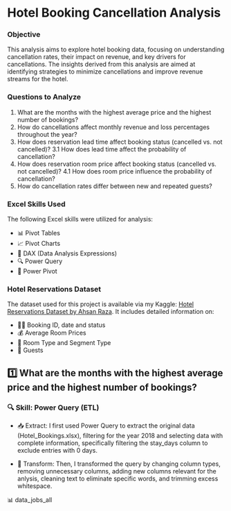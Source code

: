 # Hotel Booking Cancellation Analysis

### Objective
This analysis aims to explore hotel booking data, focusing on understanding cancellation rates, their impact on revenue, and key drivers for cancellations. The insights derived from this analysis are aimed at identifying strategies to minimize cancellations and improve revenue streams for the hotel.

### Questions to Analyze

1. What are the months with the highest average price and the highest number of bookings?
2. How do cancellations affect monthly revenue and loss percentages throughout the year?
3. How does reservation lead time affect booking status (cancelled vs. not cancelled)?
    3.1 How does lead time affect the probability of cancellation?
4. How does reservation room price affect booking status (cancelled vs. not cancelled)?
    4.1 How does room price influence the probability of cancellation?
5. How do cancellation rates differ between new and repeated guests?

### Excel Skills Used
The following Excel skills were utilized for analysis:

* 📊 Pivot Tables 
* 📈 Pivot Charts 
* 🧮 DAX (Data Analysis Expressions) 
* 🔍 Power Query 
* 💪 Power Pivot 

### Hotel Reservations Dataset
The dataset used for this project  is available via my Kaggle: [Hotel Reservations Dataset by Ahsan Raza](https://www.kaggle.com/datasets/ahsan81/hotel-reservations-classification-dataset). It includes detailed information on:

* 👨‍💼 Booking ID, date and status 
* 💰 Average Room Prices 
* 🏨 Room Type and Segment Type 
* 👥 Guests

## 1️⃣ What are the months with the highest average price and the highest number of bookings?

### 🔍 Skill: Power Query (ETL)

* 📥 Extract: I first used Power Query to extract the original data (Hotel_Bookings.xlsx), filtering for the year 2018 and selecting data with complete information, specifically filtering the stay_days column to exclude entries with 0 days.

* 🔄 Transform: Then, I transformed the query by changing column types, removing unnecessary columns, adding new columns relevant for the anlysis, cleaning text to eliminate specific words, and trimming excess whitespace.

📊 data_jobs_all
